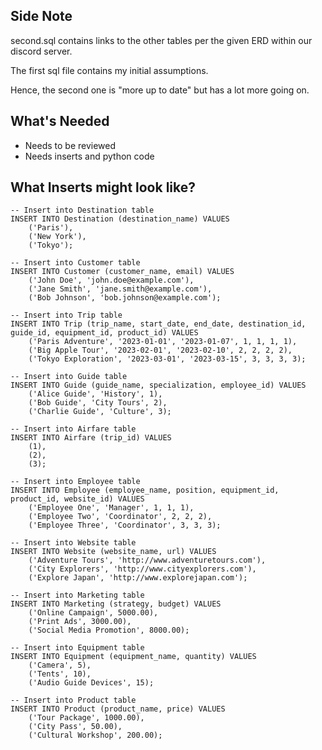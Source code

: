 ## Side Note
second.sql contains links to the other tables
per the given ERD within our discord server.

The first sql file contains my initial assumptions. 

Hence, the second one is "more up to date" but 
has a lot more going on. 

## What's Needed
- Needs to be reviewed 
- Needs inserts and python code

## What Inserts might look like?
    -- Insert into Destination table
    INSERT INTO Destination (destination_name) VALUES
        ('Paris'),
        ('New York'),
        ('Tokyo');
    
    -- Insert into Customer table
    INSERT INTO Customer (customer_name, email) VALUES
        ('John Doe', 'john.doe@example.com'),
        ('Jane Smith', 'jane.smith@example.com'),
        ('Bob Johnson', 'bob.johnson@example.com');
    
    -- Insert into Trip table
    INSERT INTO Trip (trip_name, start_date, end_date, destination_id, guide_id, equipment_id, product_id) VALUES
        ('Paris Adventure', '2023-01-01', '2023-01-07', 1, 1, 1, 1),
        ('Big Apple Tour', '2023-02-01', '2023-02-10', 2, 2, 2, 2),
        ('Tokyo Exploration', '2023-03-01', '2023-03-15', 3, 3, 3, 3);
    
    -- Insert into Guide table
    INSERT INTO Guide (guide_name, specialization, employee_id) VALUES
        ('Alice Guide', 'History', 1),
        ('Bob Guide', 'City Tours', 2),
        ('Charlie Guide', 'Culture', 3);
    
    -- Insert into Airfare table
    INSERT INTO Airfare (trip_id) VALUES
        (1),
        (2),
        (3);
    
    -- Insert into Employee table
    INSERT INTO Employee (employee_name, position, equipment_id, product_id, website_id) VALUES
        ('Employee One', 'Manager', 1, 1, 1),
        ('Employee Two', 'Coordinator', 2, 2, 2),
        ('Employee Three', 'Coordinator', 3, 3, 3);
    
    -- Insert into Website table
    INSERT INTO Website (website_name, url) VALUES
        ('Adventure Tours', 'http://www.adventuretours.com'),
        ('City Explorers', 'http://www.cityexplorers.com'),
        ('Explore Japan', 'http://www.explorejapan.com');
    
    -- Insert into Marketing table
    INSERT INTO Marketing (strategy, budget) VALUES
        ('Online Campaign', 5000.00),
        ('Print Ads', 3000.00),
        ('Social Media Promotion', 8000.00);
    
    -- Insert into Equipment table
    INSERT INTO Equipment (equipment_name, quantity) VALUES
        ('Camera', 5),
        ('Tents', 10),
        ('Audio Guide Devices', 15);
    
    -- Insert into Product table
    INSERT INTO Product (product_name, price) VALUES
        ('Tour Package', 1000.00),
        ('City Pass', 50.00),
        ('Cultural Workshop', 200.00);